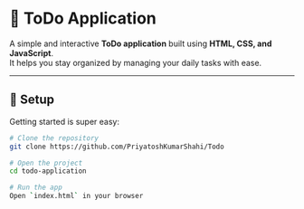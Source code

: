 # 📝 ToDo Application

A simple and interactive **ToDo application** built using **HTML, CSS, and JavaScript**.  
It helps you stay organized by managing your daily tasks with ease.

---

## 🚀 Setup

Getting started is super easy:

```bash
# Clone the repository
git clone https://github.com/PriyatoshKumarShahi/Todo

# Open the project
cd todo-application

# Run the app
Open `index.html` in your browser
